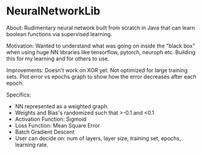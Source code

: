 # NeuralNetworkLib
About: Rudimentary neural network built from scratch in Java that can learn boolean functions via supervised learning. 

Motivation: Wanted to understand what was going on inside the "black box" when using huge NN libraries like tensorflow, pytorch, neuroph etc. Building this for my learning and for others to use.

Improvements: Doesn't work on XOR yet. Not optimized for large training sets. Plot error vs epochs graph to show how the error decreases after each epoch.

Specifics: 
- NN represented as a weighted graph. 
- Weights and Bias's randomized such that >-0.1 and <0.1 
- Activation Function: Sigmoid
- Loss Function: Mean Square Error 
- Batch Gradient Descent
- User can decide on: num of layers, layer size, training set, epochs, learning rate. 
